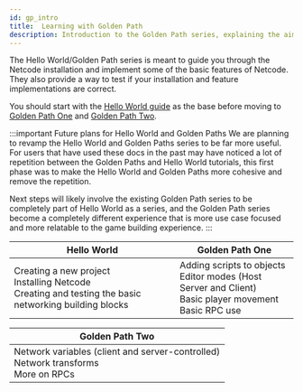 ```yaml
---
id: gp_intro
title:  Learning with Golden Path
description: Introduction to the Golden Path series, explaining the aim of the series 
---
```


The Hello World/Golden Path series is meant to guide you through the Netcode installation and implement some of the basic features of Netcode. They also provide a way to test if your installation and feature implementations are correct.  

You should start with the [Hello World guide](../helloworld) as the base before moving to [Golden Path One](gp_module_one.md) and [Golden Path Two](gp_module_two.md).

:::important Future plans for Hello World and Golden Paths
We are planning to revamp the Hello World and Golden Paths series to be far more useful. For users that have used these docs in the past may have noticed a lot of repetition between the Golden Paths and Hello World tutorials, this first phase was to make the Hello World and Golden Paths more cohesive and remove the repetition.

Next steps will likely involve the existing Golden Path series to be completely part of Hello World as a series, and the Golden Path series become a completely different experience that is more use case focused and more relatable to the game building experience.
:::

<div class="table-columns-plain">

 
|<div class="buttons-pages">Hello World</div>| <div class="buttons-pages">Golden Path One</div>| 
| --- | --- |
| Creating a new project<br/>  Installing Netcode<br/>   Creating and testing the basic networking building blocks<br/> |   Adding scripts to objects<br/> Editor modes (Host Server and Client)<br/> Basic player movement <br/>Basic RPC use  |
</div>
<div class="table-columns-plain">

| <div class="buttons-pages">Golden Path Two</div>|
| --- | 
|  Network variables (client and server-controlled)<br/> Network transforms <br/> More on RPCs|


</div>